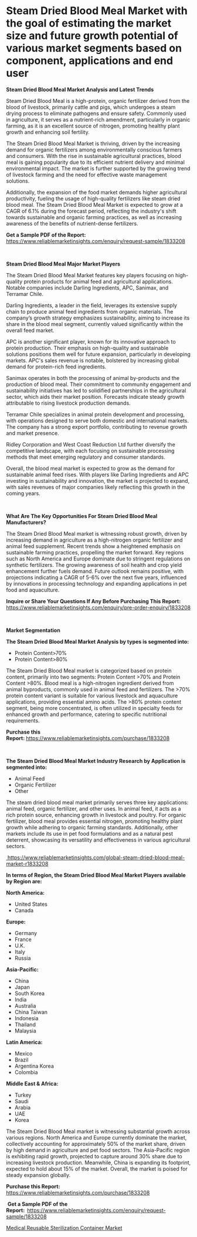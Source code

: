 <p><h1>Steam Dried Blood Meal Market with the goal of estimating the market size and future growth potential of various market segments based on component, applications and end user</h1></p><p><strong>Steam Dried Blood Meal Market Analysis and Latest Trends</strong></p>
<p><p>Steam Dried Blood Meal is a high-protein, organic fertilizer derived from the blood of livestock, primarily cattle and pigs, which undergoes a steam drying process to eliminate pathogens and ensure safety. Commonly used in agriculture, it serves as a nutrient-rich amendment, particularly in organic farming, as it is an excellent source of nitrogen, promoting healthy plant growth and enhancing soil fertility.</p><p>The Steam Dried Blood Meal Market is thriving, driven by the increasing demand for organic fertilizers among environmentally conscious farmers and consumers. With the rise in sustainable agricultural practices, blood meal is gaining popularity due to its efficient nutrient delivery and minimal environmental impact. The market is further supported by the growing trend of livestock farming and the need for effective waste management solutions. </p><p>Additionally, the expansion of the food market demands higher agricultural productivity, fueling the usage of high-quality fertilizers like steam dried blood meal. The Steam Dried Blood Meal Market is expected to grow at a CAGR of 6.1% during the forecast period, reflecting the industry's shift towards sustainable and organic farming practices, as well as increasing awareness of the benefits of nutrient-dense fertilizers.</p></p>
<p><strong>Get a Sample PDF of the Report:&nbsp;</strong> <a href="https://www.reliablemarketinsights.com/enquiry/request-sample/1833208?utm_campaign=3551&utm_medium=2&utm_source=Github&utm_content=ia&utm_term=26032025&utm_id=steam-dried-blood-meal">https://www.reliablemarketinsights.com/enquiry/request-sample/1833208</a></p>
<p>&nbsp;</p>
<p><strong>Steam Dried Blood Meal Major Market Players</strong></p>
<p><p>The Steam Dried Blood Meal Market features key players focusing on high-quality protein products for animal feed and agricultural applications. Notable companies include Darling Ingredients, APC, Sanimax, and Terramar Chile.</p><p>Darling Ingredients, a leader in the field, leverages its extensive supply chain to produce animal feed ingredients from organic materials. The company’s growth strategy emphasizes sustainability, aiming to increase its share in the blood meal segment, currently valued significantly within the overall feed market.</p><p>APC is another significant player, known for its innovative approach to protein production. Their emphasis on high-quality and sustainable solutions positions them well for future expansion, particularly in developing markets. APC's sales revenue is notable, bolstered by increasing global demand for protein-rich feed ingredients.</p><p>Sanimax operates in both the processing of animal by-products and the production of blood meal. Their commitment to community engagement and sustainability initiatives has led to solidified partnerships in the agricultural sector, which aids their market position. Forecasts indicate steady growth attributable to rising livestock production demands.</p><p>Terramar Chile specializes in animal protein development and processing, with operations designed to serve both domestic and international markets. The company has a strong export portfolio, contributing to revenue growth and market presence.</p><p>Ridley Corporation and West Coast Reduction Ltd further diversify the competitive landscape, with each focusing on sustainable processing methods that meet emerging regulatory and consumer standards.</p><p>Overall, the blood meal market is expected to grow as the demand for sustainable animal feed rises. With players like Darling Ingredients and APC investing in sustainability and innovation, the market is projected to expand, with sales revenues of major companies likely reflecting this growth in the coming years.</p></p>
<p>&nbsp;</p>
<p><strong>What Are The Key Opportunities For Steam Dried Blood Meal Manufacturers?</strong></p>
<p><p>The Steam Dried Blood Meal market is witnessing robust growth, driven by increasing demand in agriculture as a high-nitrogen organic fertilizer and animal feed supplement. Recent trends show a heightened emphasis on sustainable farming practices, propelling the market forward. Key regions such as North America and Europe dominate due to stringent regulations on synthetic fertilizers. The growing awareness of soil health and crop yield enhancement further fuels demand. Future outlook remains positive, with projections indicating a CAGR of 5-6% over the next five years, influenced by innovations in processing technology and expanding applications in pet food and aquaculture.</p></p>
<p><strong>Inquire or Share Your Questions If Any Before Purchasing This Report:</strong> <a href="https://www.reliablemarketinsights.com/enquiry/pre-order-enquiry/1833208?utm_campaign=3551&utm_medium=2&utm_source=Github&utm_content=ia&utm_term=26032025&utm_id=steam-dried-blood-meal">https://www.reliablemarketinsights.com/enquiry/pre-order-enquiry/1833208</a></p>
<p>&nbsp;</p>
<p><strong>Market Segmentation</strong></p>
<p><strong>The Steam Dried Blood Meal Market Analysis by types is segmented into:</strong></p>
<p><ul><li>Protein Content>70%</li><li>Protein Content>80%</li></ul></p>
<p><p>The Steam Dried Blood Meal market is categorized based on protein content, primarily into two segments: Protein Content >70% and Protein Content >80%. Blood meal is a high-nitrogen ingredient derived from animal byproducts, commonly used in animal feed and fertilizers. The >70% protein content variant is suitable for various livestock and aquaculture applications, providing essential amino acids. The >80% protein content segment, being more concentrated, is often utilized in specialty feeds for enhanced growth and performance, catering to specific nutritional requirements.</p></p>
<p><strong>Purchase this Report:&nbsp;</strong><a href="https://www.reliablemarketinsights.com/purchase/1833208?utm_campaign=3551&utm_medium=2&utm_source=Github&utm_content=ia&utm_term=26032025&utm_id=steam-dried-blood-meal">https://www.reliablemarketinsights.com/purchase/1833208</a></p>
<p>&nbsp;</p>
<p><strong>The Steam Dried Blood Meal Market Industry Research by Application is segmented into:</strong></p>
<p><ul><li>Animal Feed</li><li>Organic Fertilizer</li><li>Other</li></ul></p>
<p><p>The steam dried blood meal market primarily serves three key applications: animal feed, organic fertilizer, and other uses. In animal feed, it acts as a rich protein source, enhancing growth in livestock and poultry. For organic fertilizer, blood meal provides essential nitrogen, promoting healthy plant growth while adhering to organic farming standards. Additionally, other markets include its use in pet food formulations and as a natural pest deterrent, showcasing its versatility and effectiveness in various agricultural sectors.</p></p>
<p><a href="https://www.reliablemarketinsights.com/global-steam-dried-blood-meal-market-r1833208?utm_campaign=3551&utm_medium=2&utm_source=Github&utm_content=ia&utm_term=26032025&utm_id=steam-dried-blood-meal">&nbsp;https://www.reliablemarketinsights.com/global-steam-dried-blood-meal-market-r1833208</a></p>
<p><strong>In terms of Region, the Steam Dried Blood Meal Market Players available by Region are:</strong></p>
<p>
    <p> <strong> North America: </strong>
        <ul>
            <li>United States</li>
            <li>Canada</li>
        </ul>
        </p> 
    <p> <strong> Europe: </strong>
        <ul>
            <li>Germany</li>
            <li>France</li>
            <li>U.K.</li>
            <li>Italy</li>
            <li>Russia</li>
        </ul>
        </p> 
    <p> <strong> Asia-Pacific: </strong>
        <ul>
            <li>China</li>
            <li>Japan</li>
            <li>South Korea</li>
            <li>India</li>
            <li>Australia</li>
            <li>China Taiwan</li>
            <li>Indonesia</li>
            <li>Thailand</li>
            <li>Malaysia</li>
        </ul>
        </p> 
    <p> <strong> Latin America: </strong>
        <ul>
            <li>Mexico</li>
            <li>Brazil</li>
            <li>Argentina Korea</li>
            <li>Colombia</li>
        </ul>
        </p> 
    <p> <strong> Middle East & Africa: </strong>
        <ul>
            <li>Turkey</li>
            <li>Saudi</li>
            <li>Arabia</li>
            <li>UAE</li>
            <li>Korea</li>
        </ul>
    </p>
    </p>
<p><p>The Steam Dried Blood Meal market is witnessing substantial growth across various regions. North America and Europe currently dominate the market, collectively accounting for approximately 50% of the market share, driven by high demand in agriculture and pet food sectors. The Asia-Pacific region is exhibiting rapid growth, projected to capture around 30% share due to increasing livestock production. Meanwhile, China is expanding its footprint, expected to hold about 15% of the market. Overall, the market is poised for steady expansion globally.</p></p>
<p><strong>Purchase this Report: </strong><a href="https://www.reliablemarketinsights.com/purchase/1833208?utm_campaign=3551&utm_medium=2&utm_source=Github&utm_content=ia&utm_term=26032025&utm_id=steam-dried-blood-meal">https://www.reliablemarketinsights.com/purchase/1833208</a></p>
<p>&nbsp;<strong>Get a Sample PDF of the Report:&nbsp;&nbsp;</strong><a href="https://www.reliablemarketinsights.com/enquiry/request-sample/1833208?utm_campaign=3551&utm_medium=2&utm_source=Github&utm_content=ia&utm_term=26032025&utm_id=steam-dried-blood-meal">https://www.reliablemarketinsights.com/enquiry/request-sample/1833208</a></p>
<p><strong></strong></p>
<p><p><a href="https://github.com/vassihucz/Market-Research-Report-List-1/blob/main/medical-reusable-sterilization-container-market.md?utm_campaign=3551&utm_medium=2&utm_source=Github&utm_content=ia&utm_term=26032025&utm_id=steam-dried-blood-meal">Medical Reusable Sterilization Container Market</a></p></p>